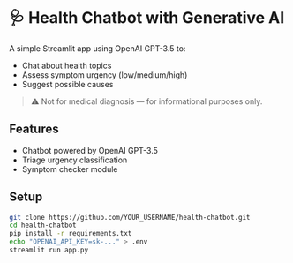 # 🩺 Health Chatbot with Generative AI

A simple Streamlit app using OpenAI GPT-3.5 to:

- Chat about health topics
- Assess symptom urgency (low/medium/high)
- Suggest possible causes

> ⚠️ Not for medical diagnosis — for informational purposes only.

## Features

- Chatbot powered by OpenAI GPT-3.5
- Triage urgency classification
- Symptom checker module

## Setup

```bash
git clone https://github.com/YOUR_USERNAME/health-chatbot.git
cd health-chatbot
pip install -r requirements.txt
echo "OPENAI_API_KEY=sk-..." > .env
streamlit run app.py
